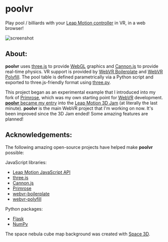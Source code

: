 # **poolvr**

Play pool / billiards with your [Leap Motion controller](https://www.leapmotion.com) in VR, in a web browser!

![screenshot](http://jzitelli.github.io/poolvr/images/poolvr-0.1.0-02162016.png)


## About:

**poolvr** uses [three.js](http://threejs.org) to provide [WebGL](https://www.khronos.org/webgl) graphics and [Cannon.js](http://www.cannonjs.org) to provide real-time physics.  VR support is provided by [WebVR Boilerplate](https://github.com/borismus/webvr-boilerplate) and [WebVR Polyfill](https://github.com/borismus/webvr-polyfill).  The pool table is defined parametrically via a Python script and exported to three.js-friendly format using [three.py](https://github.com/jzitelli/three.py).

This project began as an experimental example that I introduced into
my fork of [Primrose](http://www.primrosevr.com), which was my own starting point for [WebVR](http://webvr.info) development.
[**poolvr** became my entry](http://subvr.itch.io/poolvr) into the [Leap Motion 3D Jam](http://itch.io/jam/leapmotion3djam) (at literally the last minute).
**poolvr** is the main WebVR project that I'm working on now.
It's been improved since the 3D Jam ended!
Some amazing features are planned!


## Acknowledgements:

The following amazing open-source projects have helped make **poolvr** possible:

JavaScript libraries:
  - [Leap Motion JavaScript API](https://github.com/leapmotion/leapjs)
  - [three.js](http://threejs.org)
  - [Cannon.js](http://www.cannonjs.org)
  - [Primrose](https://www.primrosevr.com)
  - [webvr-boilerplate](https://github.com/borismus/webvr-boilerplate)
  - [webvr-polyfill](https://github.com/borismus/webvr-polyfill)

Python packages:
  - [Flask](http://flask.pocoo.org/)
  - [NumPy](http://www.numpy.org)

The space nebula cube map background was created with [Space 3D](http://wwwtyro.github.io/space-3d/#animationSpeed=1&fov=90&nebulae=true&pointStars=true&resolution=1024&seed=1bblx79ds&stars=true&sun=false).
